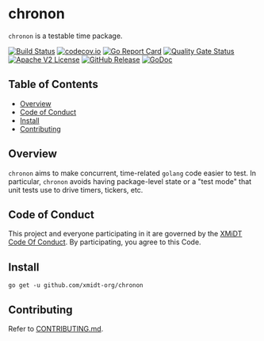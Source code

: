 # chronon

`chronon` is a testable time package.

[![Build Status](https://github.com/xmidt-org/chronon/actions/workflows/ci.yml/badge.svg)](https://github.com/xmidt-org/chronon/actions/workflows/ci.yml)
[![codecov.io](http://codecov.io/github/xmidt-org/chronon/coverage.svg?branch=main)](http://codecov.io/github/xmidt-org/chronon?branch=main)
[![Go Report Card](https://goreportcard.com/badge/github.com/xmidt-org/chronon)](https://goreportcard.com/report/github.com/xmidt-org/chronon)
[![Quality Gate Status](https://sonarcloud.io/api/project_badges/measure?project=xmidt-org_chronon&metric=alert_status)](https://sonarcloud.io/dashboard?id=xmidt-org_chronon)
[![Apache V2 License](http://img.shields.io/badge/license-Apache%20V2-blue.svg)](https://github.com/xmidt-org/chronon/blob/main/LICENSE)
[![GitHub Release](https://img.shields.io/github/release/xmidt-org/chronon.svg)](CHANGELOG.md)
[![GoDoc](https://pkg.go.dev/badge/github.com/xmidt-org/chronon)](https://pkg.go.dev/github.com/xmidt-org/chronon)

## Table of Contents

- [Overview](#overview)
- [Code of Conduct](#code-of-conduct)
- [Install](#install)
- [Contributing](#contributing)

## Overview

`chronon` aims to make concurrent, time-related `golang` code easier to test.  In particular, `chronon` avoids having package-level state or a "test mode" that unit tests use to drive timers, tickers, etc.

## Code of Conduct

This project and everyone participating in it are governed by the [XMiDT Code Of Conduct](https://xmidt.io/docs/community/code_of_conduct/). 
By participating, you agree to this Code.

## Install

```
go get -u github.com/xmidt-org/chronon
```

## Contributing

Refer to [CONTRIBUTING.md](CONTRIBUTING.md).
